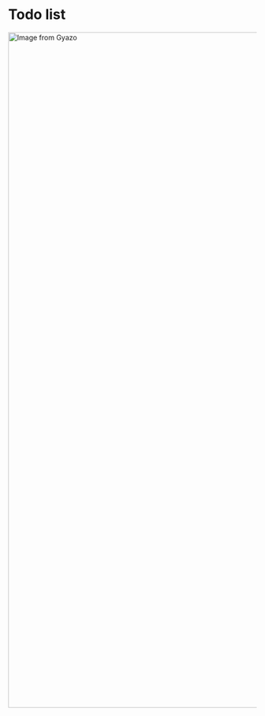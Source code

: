 # Todo list 

<a href="https://gyazo.com/1e236e7c52fe15c411fb0264d12dbf5a"><img src="https://i.gyazo.com/1e236e7c52fe15c411fb0264d12dbf5a.png" alt="Image from Gyazo" width="1366"/></a>
